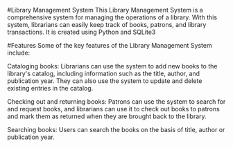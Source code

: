 #Library Management System
This Library Management System is a comprehensive system for managing the operations of a library. With this system, librarians can easily keep track of books, patrons, and library transactions. It is created using Python and SQLite3

#Features
Some of the key features of the Library Management System include:

Cataloging books: Librarians can use the system to add new books to the library's catalog, including information such as the title, author, and publication year. They can also use the system to update and delete existing entries in the catalog.

Checking out and returning books: Patrons can use the system to search for and request books, and librarians can use it to check out books to patrons and mark them as returned when they are brought back to the library.

Searching books: Users can search the books on the basis of title, author or publication year.

